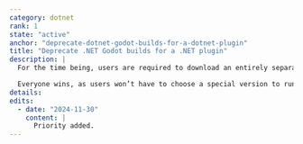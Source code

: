 ```yaml
---
category: dotnet
rank: 1
state: "active"
anchor: "deprecate-dotnet-godot-builds-for-a-dotnet-plugin"
title: "Deprecate .NET Godot builds for a .NET plugin"
description: |
  For the time being, users are required to download an entirely separate Godot build in order to use C# features. With our new upcoming .NET module, we intend to support C# with a simple plugin.

  Everyone wins, as users won’t have to choose a special version to run C#. It reduces the number of builds on our side by half. Also, it will simplify .NET maintenance.
details:
edits:
  - date: "2024-11-30"
    content: |
      Priority added.
---
```

